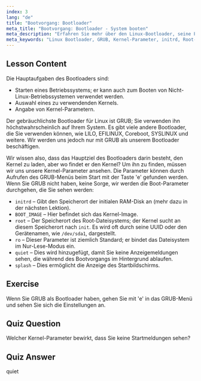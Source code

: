 ```yaml
---
index: 3
lang: "de"
title: "Bootvorgang: Bootloader"
meta_title: "Bootvorgang: Bootloader - System booten"
meta_description: "Erfahren Sie mehr über den Linux-Bootloader, seine Funktionen und gängige Kernel-Parameter wie initrd und root. Verstehen Sie GRUB und optimieren Sie Ihren Linux-Bootvorgang."
meta_keywords: "Linux Bootloader, GRUB, Kernel-Parameter, initrd, Root-Dateisystem, Linux-Bootvorgang, Linux-Tutorial, Linux für Anfänger"
---
```


## Lesson Content

Die Hauptaufgaben des Bootloaders sind:

- Starten eines Betriebssystems; er kann auch zum Booten von Nicht-Linux-Betriebssystemen verwendet werden.
- Auswahl eines zu verwendenden Kernels.
- Angabe von Kernel-Parametern.

Der gebräuchlichste Bootloader für Linux ist GRUB; Sie verwenden ihn höchstwahrscheinlich auf Ihrem System. Es gibt viele andere Bootloader, die Sie verwenden können, wie LILO, EFILINUX, Coreboot, SYSLINUX und weitere. Wir werden uns jedoch nur mit GRUB als unserem Bootloader beschäftigen.

Wir wissen also, dass das Hauptziel des Bootloaders darin besteht, den Kernel zu laden, aber wo findet er den Kernel? Um ihn zu finden, müssen wir uns unsere Kernel-Parameter ansehen. Die Parameter können durch Aufrufen des GRUB-Menüs beim Start mit der Taste 'e' gefunden werden. Wenn Sie GRUB nicht haben, keine Sorge, wir werden die Boot-Parameter durchgehen, die Sie sehen werden:

- `initrd` – Gibt den Speicherort der initialen RAM-Disk an (mehr dazu in der nächsten Lektion).
- `BOOT_IMAGE` – Hier befindet sich das Kernel-Image.
- `root` – Der Speicherort des Root-Dateisystems; der Kernel sucht an diesem Speicherort nach `init`. Es wird oft durch seine UUID oder den Gerätenamen, wie `/dev/sda1`, dargestellt.
- `ro` – Dieser Parameter ist ziemlich Standard; er bindet das Dateisystem im Nur-Lese-Modus ein.
- `quiet` – Dies wird hinzugefügt, damit Sie keine Anzeigemeldungen sehen, die während des Bootvorgangs im Hintergrund ablaufen.
- `splash` – Dies ermöglicht die Anzeige des Startbildschirms.

## Exercise

Wenn Sie GRUB als Bootloader haben, gehen Sie mit 'e' in das GRUB-Menü und sehen Sie sich die Einstellungen an.

## Quiz Question

Welcher Kernel-Parameter bewirkt, dass Sie keine Startmeldungen sehen?

## Quiz Answer

quiet
